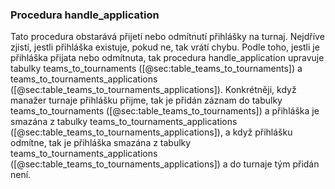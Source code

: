 
### Procedura handle_application

Tato procedura obstarává přijetí nebo odmítnutí přihlášky na turnaj.
Nejdříve zjistí, jestli přihláška existuje, pokud ne, tak vrátí chybu.
Podle toho, jestli je přihláška přijata nebo odmítnuta,
tak procedura handle_application upravuje tabulky teams_to_tournaments ([@sec:table_teams_to_tournaments]) a teams_to_tournaments_applications ([@sec:table_teams_to_tournaments_applications]).
Konkrétněji, když manažer turnaje přihlášku přijme, tak je přidán záznam do tabulky teams_to_tournaments ([@sec:table_teams_to_tournaments])
a přihláška je smazána z tabulky teams_to_tournaments_applications ([@sec:table_teams_to_tournaments_applications]),
a když přihlášku odmítne, tak je přihláška smazána z tabulky teams_to_tournaments_applications ([@sec:table_teams_to_tournaments_applications]) a do turnaje tým přidán není.

